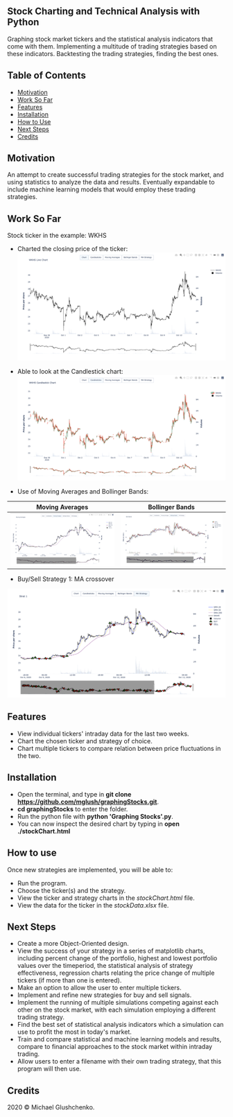 ## Stock Charting and Technical Analysis with Python

Graphing stock market tickers and the statistical analysis indicators that come with them. Implementing a multitude of trading strategies based on these indicators. Backtesting the trading strategies, finding the best ones.

## Table of Contents
* [Motivation](https://github.com/mglush/graphingStocks/blob/main/README.md#motivation)
* [Work So Far](https://github.com/mglush/graphingStocks/blob/main/README.md#work-so-far)
* [Features](https://github.com/mglush/graphingStocks/blob/main/README.md#features)
* [Installation](https://github.com/mglush/graphingStocks/blob/main/README.md#installation)
* [How to Use](https://github.com/mglush/graphingStocks/blob/main/README.md#how-to-use)
* [Next Steps](https://github.com/mglush/graphingStocks/blob/main/README.md#next-steps)
* [Credits](https://github.com/mglush/graphingStocks/blob/main/README.md#credits)

## Motivation

An attempt to create successful trading strategies for the stock market, and using statistics to analyze the data and results. Eventually expandable to include machine learning models that would employ these trading strategies.

## Work So Far
Stock ticker in the example: WKHS

* Charted the closing price of the ticker:
![closing price](/images/Chart.jpg)

* Able to look at the Candlestick chart:
![candle](/images/Candle.jpg)

* Use of Moving Averages and Bollinger Bands:

Moving Averages             |  Bollinger Bands
:-------------------------:|:-------------------------:
![](/images/MA.jpg)              |  ![](/images/BollBands.jpg)

* Buy/Sell Strategy 1: MA crossover

![strat](/images/MAstrat.jpg)

## Features
* View individual tickers' intraday data for the last two weeks.
* Chart the chosen ticker and strategy of choice.
* Chart multiple tickers to compare relation between price fluctuations in the two.


## Installation
* Open the terminal, and type in **git clone https://github.com/mglush/graphingStocks.git**.
* **cd graphingStocks** to enter the folder.
* Run the python file with **python 'Graphing Stocks'.py**.
* You can now inspect the desired chart by typing in **open ./stockChart.html**

## How to use
Once new strategies are implemented, you will be able to:
* Run the program.
* Choose the ticker(s) and the strategy.
* View the ticker and strategy charts in the *stockChart.html* file.
* View the data for the ticker in the *stockData.xlsx* file.

## Next Steps
* Create a more Object-Oriented design.
* View the success of your strategy in a series of matplotlib charts, including percent change of the portfolio, highest and lowest portfolio values over the timeperiod, the statistical analysis of strategy effectiveness, regression charts relating the price change of multiple tickers (if more than one is entered).
* Make an option to allow the user to enter multiple tickers.
* Implement and refine new strategies for buy and sell signals.
* Implement the running of multiple simulations competing against each other on the stock market, with each simulation employing a different trading strategy.
* Find the best set of statistical analysis indicators which a simulation can use to profit the most in today's market.
* Train and compare statistical and machine learning models and results, compare to financial approaches to the stock market within intraday trading.
* Allow users to enter a filename with their own trading strategy, that this program will then use.

## Credits
2020 © Michael Glushchenko.

